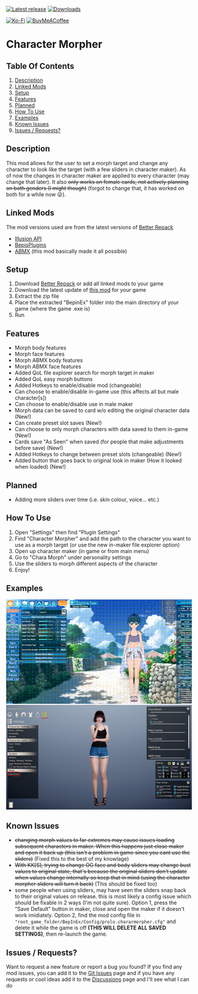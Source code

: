 [![Latest release](https://img.shields.io/github/release/Prolo1/Character-Morpher.svg?style=flat)](https://github.com/Prolo1/Character-Morpher/releases/latest)
[![Downloads](https://img.shields.io/github/downloads/Prolo1/Character-Morpher/total.svg?style=flat)](https://github.com/Prolo1/Character-Morpher/releases)

[![Ko-Fi](https://img.shields.io/badge/Ko--fi-F16061?style=for-the-badge&logo=ko-fi&logoColor=white)](https://ko-fi.com/prolo)
[![BuyMeACoffee](https://img.shields.io/badge/Buy%20Me%20a%20Coffee-ffdd00?style=for-the-badge&logo=buy-me-a-coffee&logoColor=black)](https://www.buymeacoffee.com/prolo)

# Character Morpher

## Table Of Contents

1. [Description](#description)
2. [Linked Mods](#linked-mods)
3. [Setup](#setup)
4. [Features](#features)
5. [Planned](#planned)
6. [How To Use](#how-to-use)
7. [Examples](#examples)
8. [Known Issues](#known-issues)
69. [Issues / Requests?](#issues)

## Description

This mod allows for the user to set a morph target and change any character to look like the target (with a few sliders in character maker). As of now the changes in character maker are applied to every character (may change that later). It also ~~only works on female cards, not actively planning on both genders (I might though)~~ (forgot to change that, it has worked on both for a while now 😜).

## Linked Mods

The mod versions used are from the latest versions of [Better Repack](https://dl.betterrepack.com/public/)

* [Illusion API](https://github.com/IllusionMods/IllusionModdingAPI)
* [BepisPlugins](https://github.com/IllusionMods/BepisPlugins)
* [ABMX](https://github.com/ManlyMarco/ABMX) (this mod basically made it all possible)

## Setup

1. Download [Better Repack](https://dl.betterrepack.com/public/) or add all linked mods to your game
2. Download the latest update of [this mod](https://github.com/Prolo1/Character-Morpher/releases/latest/) for your game
3. Extract the zip file
4. Place the extracted "BepinEx" folder into the main directory of your game (where the game .exe is)
5. Run

## Features

* Morph body features
* Morph face features
* Morph ABMX body features
* Morph ABMX face features
* Added QoL file explorer search for morph target in maker
* Added QoL easy morph buttons
* Added Hotkeys to enable/disable mod (changeable)
* Can choose to enable/disable in-game use (this affects all but male character[s])
* Can choose to enable/disable use in male maker
* Morph data can be saved to card w/o editing the original character data (New!)
* Can create preset slot saves (New!)
* Can choose to only morph characters with data saved to them in-game (New!)
* Cards save "As Seen" when saved (for people that make adjustments before save) (New!)
* Added Hotkeys to change between preset slots (changeable) (New!)
* Added button that goes back to original look in maker (How it looked when loaded) (New!)

## Planned

* Adding more sliders over time (i.e. skin colour, voice... etc.)

## How To Use

1. Open "Settings" then find "Plugin Settings"
2. Find "Character Morpher" and add the path to the character you want to use as a morph target (or use the new in-maker file explorer option)
3. Open up character maker (in game or from main menu)
4. Go to "Chara Morph" under personality settings
5. Use the sliders to morph different aspects of the character
69. Enjoy!

## Examples

![example gif](https://github.com/Prolo1/Example-images/blob/main/example%20chara%20morph%20v2.gif?raw=true)
![HS2 image](https://github.com/Prolo1/Example-images/blob/main/Screenshot%202022-03-29%20191817.png?raw=true)

## Known Issues

* ~~changing morph values to far extremes may cause issues loading subsequent characters in maker. When this happens just close maker and open it back up (this isn't a problem in game since you cant use the sliders)~~ (Fixed this to the best of my knowlage)
* ~~With KK[S], trying to change OG face and body sliders may change bust values to original state, that's because the original sliders don't update when values change internally so keep that in mind (using the character morpher sliders will turn it back)~~ (This should be fixed too)
* some people when using sliders, may have seen the sliders snap back to their original values on release. this is most likely a config issue which should be fixable in 2 ways (I'm not quite sure). Option 1, press the "Save Default" button in maker, close and open the maker if it doesn't work imidiately. Option 2, find the mod config file in `"root_game_folder/BepInEx/Config/prolo.chararmorpher.cfg"` and delete it while the game is off **(THIS WILL DELETE ALL SAVED SETTINGS)**, then re-launch the game.

## Issues / Requests? <a name="issues"></a>

Want to request a new feature or report a bug you found? If you find any mod issues, you can add it to the [Git Issues](https://github.com/Prolo1/Character-Morpher/issues) page and if you have any requests or cool ideas add it to the [Discussions](https://github.com/Prolo1/Character-Morpher/discussions) page and I'll see what I can do  
